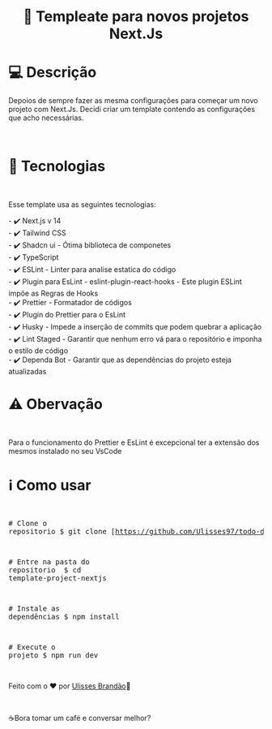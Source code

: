 
<div align="center" >
  <h1 align="center" > 
   🚀
    Templeate para novos projetos Next.Js </h1> 
</div>

<div>
  
<h1>💻 Descrição</h1>
<p>Depoios de sempre fazer as mesma configurações para começar um novo projeto com Next.Js. Decidi criar um template contendo as configurações que acho necessárias.</p>

</br>

<h1>🚀 Tecnologias</h1>
</br>
<p>Esse template usa as seguintes tecnologias:</p>
<span>
- ✔️ Next.js v 14 </br>
- ✔️ Tailwind CSS </br>
- ✔️ Shadcn ui - Ótima biblioteca de componetes </br>
- ✔️ TypeScript </br>
- ✔️ ESLint - Linter para analise estatica do código </br>
- ✔️ Plugin para EsLint - eslint-plugin-react-hooks - Este plugin ESLint impõe as Regras de Hooks  </br>
- ✔️ Prettier - Formatador de códigos  </br>
- ✔️ Plugin do Prettier para o EsLint </br>
- ✔️ Husky - Impede a inserção de commits que podem quebrar a aplicação </br>
- ✔️ Lint Staged - Garantir que nenhum erro vá para o repositório e imponha o estilo de código</br>
- ✔️ Dependa Bot - Garantir que as dependências do projeto esteja atualizadas </br>
  
</span>

<h1>⚠️ Obervação</h1>
</br>
<p>Para o funcionamento do Prettier e EsLint é excepcional ter a extensão dos mesmos instalado no seu VsCode</p>

</div>
 
<div>
<h1>ℹ️ Como usar</h1>
<div class="highlight highlight-source-shell"><pre>

<span class="pl-c"><span class="pl-c">#</span> Clone o repositorio</span>
$ git clone [https://github.com/Ulisses97/todo-drag-and-drop.git](https://github.com/Ulisses97/template-project-nextjs.git)

<span class="pl-c"><span class="pl-c">#</span> Entre na pasta do repositorio </span>
$ <span class="pl-c1">cd</span> template-project-nextjs

<span class="pl-c"><span class="pl-c">#</span> Instale as dependências</span>
$ <span class="pl-c1">npm</span> install

<span class="pl-c"><span class="pl-c">#</span> Execute o projeto</span>
$ <span class="pl-c1">npm run</span> dev

</div>

<footer><p>Feito com o ♥ por <a href="https://www.instagram.com/ulisses.brandao/">Ulisses Brandão</a>👋</p> </br>
<p>☕Bora tomar um café e conversar melhor?</p></footer>
